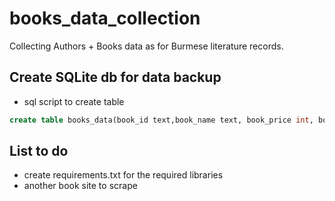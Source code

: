 # books_data_collection
Collecting Authors + Books data as for Burmese literature records.

## Create SQLite db for data backup
- sql script to create table
```sql
create table books_data(book_id text,book_name text, book_price int, book_url text, book_header_name text, author_id text, author_name text, item_type text)
```
## List to do
- create requirements.txt for the required libraries
- another book site to scrape
